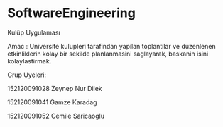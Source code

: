 SoftwareEngineering
===================

Kulüp Uygulaması

Amac : Universite kulupleri tarafindan yapilan toplantilar ve duzenlenen etkinliklerin kolay bir sekilde planlanmasini saglayarak, baskanin isini kolaylastirmak.

Grup Uyeleri:

152120091028 Zeynep Nur Dilek

152120091041 Gamze Karadag

152120091052 Cemile Saricaoglu
